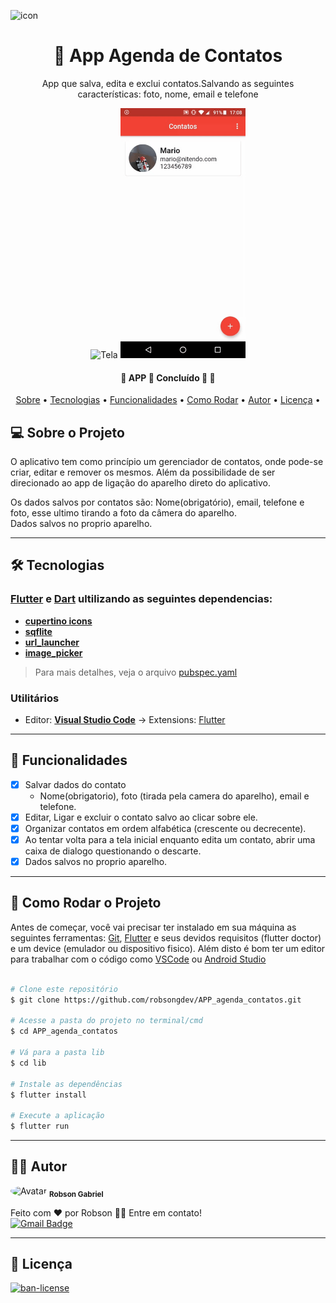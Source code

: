 <img alt="icon" title="#icon" src="https://i.imgur.com/o4TXjcP.png" width="100px" align = "left"> <br>
<h1 align="center"> 📱 App Agenda de Contatos</h1>

<p align="center">App que salva, edita e exclui contatos.Salvando as seguintes características: foto, nome, email e telefone</p>


<p align="center">
  <img alt="Tela" title="#Tela" src="./assets/tela1.gif" width="200px">

  <img alt="Tela" title="#Tela" src="./assets/tela2.gif" width="200px">
</p>


<h4 align="center"> 
	🚧  APP 📱 Concluído 🚀 🚧
</h4>

<p align="center">
  <a href="#-sobre-o-projeto">Sobre</a> •
  <a href="#-tecnologias">Tecnologias</a> •
  <a href="#-funcionalidades">Funcionalidades</a> •
  <a href="#-como-rodar-o-projeto">Como Rodar</a> •
  <a href="#-autor">Autor</a> •
  <a href="#-licença">Licença</a> •
  
</p>


## 💻 Sobre o Projeto

  
  O aplicativo tem como princípio um gerenciador de contatos, onde pode-se criar, editar e remover os mesmos.
  Além da possibilidade de ser direcionado ao app de ligação do aparelho direto do aplicativo.</p>
  Os dados salvos por contatos são: Nome(obrigatório), email, telefone e foto, esse ultimo tirando a foto da câmera do aparelho.<br>
  Dados salvos no proprio aparelho.
  
---

## 🛠 Tecnologias

### [Flutter](https://flutter.dev/) e [Dart](https://dart.dev/) ultilizando as seguintes dependencias:
  
-  **[cupertino icons](https://pub.dev/packages/cupertino_icons)**
-  **[sqflite](https://pub.dev/packages/sqflite)**
-  **[url_launcher](https://pub.dev/packages/url_launcher)**
-  **[image_picker](https://pub.dev/packages/image_picker)**

> Para mais detalhes, veja o arquivo  [pubspec.yaml](./pubspec.yaml)

### **Utilitários**

-   Editor:  **[Visual Studio Code](https://code.visualstudio.com/)**  → Extensions: [Flutter](https://marketplace.visualstudio.com/items?itemName=Dart-Code.flutter)
---

## 📝 Funcionalidades

- [x] Salvar dados do contato
    - Nome(obrigatorio), foto (tirada pela camera do aparelho), email e telefone.
- [x] Editar, Ligar e excluir o contato salvo ao clicar sobre ele.
- [x] Organizar contatos em ordem alfabética (crescente ou decrecente).
- [x] Ao tentar volta para a tela inicial enquanto edita um contato, abrir uma caixa de dialogo questionando o descarte.
- [x] Dados salvos no proprio aparelho.

---

## 🎲 Como Rodar o Projeto

Antes de começar, você vai precisar ter instalado em sua máquina as seguintes ferramentas: [Git](https://git-scm.com), [Flutter](https://flutter.dev/) e seus devidos requisitos (flutter doctor) e um device (emulador ou dispositivo fisico). Além disto é bom ter um editor para trabalhar com o código como [VSCode](https://code.visualstudio.com/) ou [Android Studio](https://developer.android.com/studio)

```bash

# Clone este repositório
$ git clone https://github.com/robsongdev/APP_agenda_contatos.git

# Acesse a pasta do projeto no terminal/cmd
$ cd APP_agenda_contatos

# Vá para a pasta lib
$ cd lib

# Instale as dependências
$ flutter install

# Execute a aplicação
$ flutter run
```
---

## 👨‍💻 Autor

<img style = "border-radius: 50%;" src = "https://avatars.githubusercontent.com/u/61766294?s=460&u=63adaa91f7c8f4a54950026f5a69a44f35e97030&v=4" width = "100px;" alt = "Avatar" />
<sub> <b> Robson Gabriel</b> </sub>

Feito com ❤️ por Robson 👋🏽 Entre em contato!<br>
[![Gmail Badge](https://img.shields.io/badge/-robsong369@gmail.com-c14438?style=flat-square&logo=Gmail&logoColor=white&link=mailto:robsong369@gmail.com)](mailto:robsong369@gmail.com)


---
## 📝 Licença

<a href="./LICENSE">
  <img alt="ban-license" src="https://img.shields.io/apm/l/pack">
</a>
